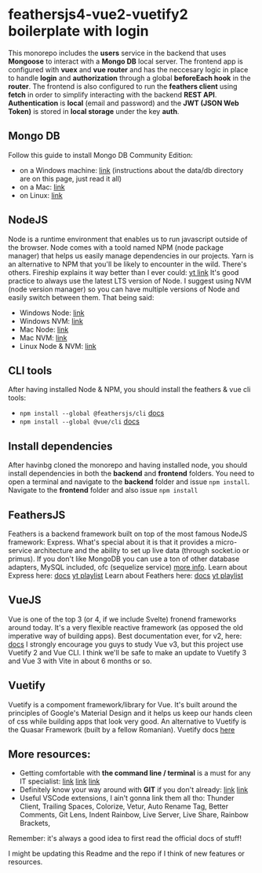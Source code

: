 # feathersjs4-vue2-vuetify2 boilerplate with login

This monorepo includes the **users** service in the backend that uses **Mongoose** to interact with a **Mongo DB** local server.
The frontend app is configured with **vuex** and **vue router** and has the neccesary logic in place to handle **login** and **authorization** through a global **beforeEach hook** in the **router**.
The frontend is also configured to run the **feathers client** using **fetch** in order to simplify interacting with the backend **REST API**.
**Authentication** is **local** (email and password) and the **JWT (JSON Web Token)** is stored in **local storage** under the key **auth**.

## Mongo DB
Follow this guide to install Mongo DB Community Edition:
- on a Windows machine: [link](https://www.mongodb.com/docs/manual/tutorial/install-mongodb-on-windows/) (instructions about the data/db directory are on this page, just read it all)
- on a Mac: [link](https://www.mongodb.com/docs/manual/tutorial/install-mongodb-on-os-x/)
- on Linux: [link](https://www.mongodb.com/docs/manual/administration/install-on-linux/)

## NodeJS
Node is a runtime environment that enables us to run javascript outside of the browser.
Node comes with a toold named NPM (node package manager) that helps us easily manage dependencies in our projects. Yarn is an alternative to NPM that you'll be likely to encounter in the wild. There's others.
Fireship explains it way better than I ever could: [yt link](https://www.youtube.com/watch?v=ENrzD9HAZK4)
It's good practice to always use the latest LTS version of Node.
I suggest using NVM (node version manager) so you can have multiple versions of Node and easily switch between them.
That being said:
- Windows Node: [link](https://nodejs.org/en/download/)
- Windows NVM: [link](https://github.com/coreybutler/nvm-windows)
- Mac Node: [link](https://nodejs.org/en/download/)
- Mac NVM: [link](https://tecadmin.net/install-nvm-macos-with-homebrew/)
- Linux Node & NVM: [link](https://www.digitalocean.com/community/tutorials/how-to-install-node-js-on-ubuntu-22-04)

## CLI tools
After having installed Node & NPM, you should install the feathers & vue cli tools:
- `npm install --global @feathersjs/cli` [docs](https://github.com/feathersjs-ecosystem/cli)
- `npm install --global @vue/cli` [docs](https://cli.vuejs.org/guide/installation.html)

## Install dependencies
After havinbg cloned the monorepo and having installed node, you should install dependencies in both the **backend** and **frontend** folders.
You need to open a terminal and navigate to the **backend** folder and issue `npm install`.
Navigate to the **frontend** folder and also issue `npm install`

## FeathersJS
Feathers is a backend framework built on top of the most famous NodeJS framework: Express.
What's special about it is that it provides a micro-service architecture and the ability to set up live data (through socket.io or primus).
If you don't like MongoDB you can use a ton of other database adapters, MySQL included, ofc (sequelize service) [more info](https://github.com/feathersjs-ecosystem/feathers-sequelize).
Learn about Express here: [docs](https://expressjs.com/) [yt playlist](https://www.youtube.com/playlist?list=PL-WQsHZpNUJbW4ZrZjIwMYkBJbQgFJ5HD)
Learn about Feathers here: [docs](https://docs.feathersjs.com/guides/) [yt playlist](https://www.youtube.com/playlist?list=PLwSdIiqnDlf_lb5y1liQK2OW5daXYgKOe)

## VueJS
Vue is one of the top 3 (or 4, if we include Svelte) fronend frameworks around today.
It's a very flexible reactive framework (as opposed the old imperative way of building apps).
Best documentation ever, for v2, here: [docs](https://v2.vuejs.org/)
I strongly encourage you guys to study Vue v3, but this project use Vuetify 2 and Vue CLI.
I think we'll be safe to make an update to Vuetify 3 and Vue 3 with Vite in about 6 months or so.

## Vuetify
Vuetify is a compoment framework/library for Vue.
It's built around the principles of Google's Material Design and it helps us keep our hands cleen of css while building apps that look very good.
An alternative to Vuetify is the Quasar Framework (built by a fellow Romanian).
Vuetify docs [here](https://vuetifyjs.com/en/getting-started/installation/)

## More resources:
- Getting comfortable with **the command line / terminal** is a must for any IT specialist: [link](https://developer.mozilla.org/en-US/docs/Learn/Tools_and_testing/Understanding_client-side_tools/Command_line) [link](https://www.freecodecamp.org/news/command-line-for-beginners/) [link](https://www.learnenough.com/command-line-tutorial)
- Definitely know your way around with **GIT** if you don't already: [link](https://www.youtube.com/watch?v=hwP7WQkmECE) [link](https://www.youtube.com/watch?v=HkdAHXoRtos)
- Useful VSCode extensions, I ain't gonna link them all tho: Thunder Client, Trailing Spaces, Colorize, Vetur, Auto Rename Tag, Better Comments, Git Lens, Indent Rainbow, Live Server, Live Share, Rainbow Brackets, 

Remember: it's always a good idea to first read the official docs of stuff!

I might be updating this Readme and the repo if I think of new features or resources.
